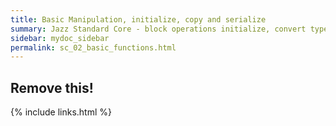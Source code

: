 ```yaml
---
title: Basic Manipulation, initialize, copy and serialize
summary: Jazz Standard Core - block operations initialize, convert type, copy, etc.
sidebar: mydoc_sidebar
permalink: sc_02_basic_functions.html
---
```


## Remove this!

{% include links.html %}

